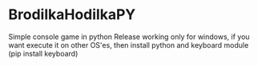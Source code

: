 # BrodilkaHodilkaPY
Simple console game in python
Release working only for windows, if you want execute it on other OS'es, then install python and keyboard module (pip install keyboard)
